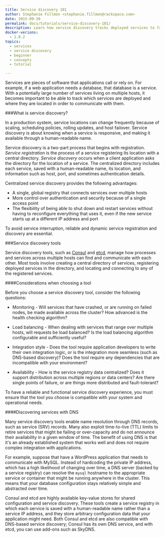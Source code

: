 ```yaml
---
title: Service discovery 101
author: Stephanie Fillmon <stephanie.fillmon@rackspace.com>
date: 2015-09-30
permalink: docs/tutorials/service-discovery-101/
description: Learn how service discovery tracks deployed services to facilitate communication and avoid service disruption.
docker-verions:
  - 1.8.2
topics:
  - services
  - service discovery
  - beginner
  - concepts
  - tutorial

---
```


Services are pieces of software that applications call or rely on. For example, if a web application needs a database, that database is a service. With a potentially large number of services living on multiple hosts, it becomes important to be able to track which services are deployed and where they are located in order to communicate with them.

###What is service discovery?

In a production system, service locations can change frequently because of scaling, scheduling policies, rolling updates, and host failover. Service discovery is about knowing when a service is responsive, and making it available through a human-readable name.

Service discovery is a two-part process that begins with registration. *Service registration* is the process of a service registering its location with a central directory. *Service discovery* occurs when a client application asks the directory for the location of a service. The centralized directory includes each service, saved with a human-readable name, its location, and information such as host, port, and sometimes authentication details.

Centralized service discovery provides the following advantages:

* A single, global registry that connects services over multiple hosts
* More control over authentication and security because of a single access point
* The flexibility of being able to shut down and restart services without having to reconfigure everything that uses it, even if the new service starts up at a different IP address and port

To avoid service interruption, reliable and dynamic service registration and discovery are essential.

###Service discovery tools

Service discovery tools, such as [Consul](https://www.consul.io/) and [etcd](https://coreos.com/etcd/), manage how processes and services across multiple hosts can find and communicate with each other. Most tools involve creating a central directory of services, registering deployed services in the directory, and locating and connecting to any of the registered services.

####Considerations when choosing a tool

Before you choose a service discovery tool, consider the following questions:

* Monitoring - Will services that have crashed, or are running on failed nodes, be made available across the cluster? How advanced is the health checking algorithm?

* Load balancing - When dealing with services that range over multiple hosts, will requests be load balanced? Is the load balancing algorithm configurable and sufficiently useful?

* Integration style - Does the tool require application developers to write their own integration logic, or is the integration more seamless (such as DNS-based discovery)? Does the tool require any dependencies that are incompatible with your environment?

* Availability - How is the service registry data centralized? Does it support distribution across multiple regions or data centers? Are there single points of failure, or are things more distributed and fault-tolerant?

To have a reliable and functional service discovery experience, you must ensure that the tool you choose is compatible with your system and operational needs.

####Discovering services with DNS

Many service discovery tools enable name resolution through DNS records, such as service (SRV) records. Many also exploit time-to-live (TTL) limits to retire services that might be failing or over-capacity and do not announce their availability in a given window of time. The benefit of using DNS is that it's an already established system that works well and does not require complex integration with applications.

For example, suppose that have a WordPress application that needs to communicate with MySQL. Instead of hardcoding the private IP address, which has a high likelihood of changing over time, a DNS server (backed by a service registry) can resolve the `mysql` hostname to the appropriate service or container that might be running anywhere in the cluster. This means that your database configuration stays relatively simple and abstracted over time.

Consul and etcd are highly available key-value stores for shared configuration and service discovery. These tools create a service registry in which each service is saved with a human-readable name rather than a service IP address, and they store arbitrary configuration data that your application might need. Both Consul and etcd are also compatible with DNS-based service discovery; Consul has its own DNS service, and with etcd, you can use add-ons such as SkyDNS.
